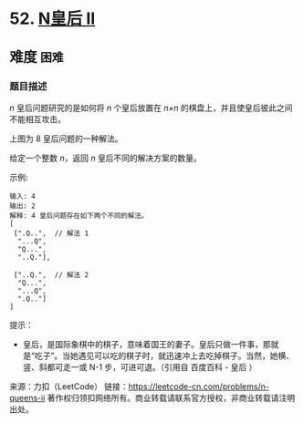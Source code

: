 # 52. [N皇后 II](https://leetcode-cn.com/problems/n-queens-ii/)  
<font size=5> 难度 `困难` </font>
---

### 题目描述

*n* 皇后问题研究的是如何将 *n* 个皇后放置在 *n×n* 的棋盘上，并且使皇后彼此之间不能相互攻击。



上图为 8 皇后问题的一种解法。

给定一个整数 *n*，返回 *n* 皇后不同的解决方案的数量。

示例:
```
输入: 4
输出: 2
解释: 4 皇后问题存在如下两个不同的解法。
[
 [".Q..",  // 解法 1
  "...Q",
  "Q...",
  "..Q."],

 ["..Q.",  // 解法 2
  "Q...",
  "...Q",
  ".Q.."]
]
```

提示：

* 皇后，是国际象棋中的棋子，意味着国王的妻子。皇后只做一件事，那就是“吃子”。当她遇见可以吃的棋子时，就迅速冲上去吃掉棋子。当然，她横、竖、斜都可走一或 N-1 步，可进可退。（引用自 百度百科 - 皇后 ）

来源：力扣（LeetCode）
链接：https://leetcode-cn.com/problems/n-queens-ii
著作权归领扣网络所有。商业转载请联系官方授权，非商业转载请注明出处。
